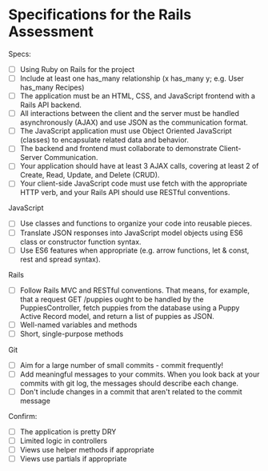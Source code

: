 # Specifications for the Rails Assessment

Specs:
- [ ] Using Ruby on Rails for the project
- [ ] Include at least one has_many relationship (x has_many y; e.g. User has_many Recipes) 
- [ ] The application must be an HTML, CSS, and JavaScript frontend with a Rails API backend. 
- [ ] All interactions between the client and the server must be handled asynchronously (AJAX) and use JSON as the communication format.
- [ ] The JavaScript application must use Object Oriented JavaScript (classes) to encapsulate related data and behavior.
- [ ] The backend and frontend must collaborate to demonstrate Client-Server Communication. 
- [ ] Your application should have at least 3 AJAX calls, covering at least 2 of Create, Read, Update, and Delete (CRUD). 
- [ ] Your client-side JavaScript code must use fetch with the appropriate HTTP verb, and your Rails API should use RESTful conventions.

JavaScript
- [ ] Use classes and functions to organize your code into reusable pieces.
- [ ] Translate JSON responses into JavaScript model objects using ES6 class or constructor function syntax.
- [ ] Use ES6 features when appropriate (e.g. arrow functions, let & const, rest and spread syntax).

Rails
- [ ] Follow Rails MVC and RESTful conventions. That means, for example, that a request GET /puppies ought to be handled by the PuppiesController, fetch puppies from the database using a Puppy Active Record model, and return a list of puppies as JSON.
- [ ] Well-named variables and methods
- [ ] Short, single-purpose methods

Git
- [ ] Aim for a large number of small commits - commit frequently!
- [ ] Add meaningful messages to your commits. When you look back at your commits with git log, the messages should describe each change.
- [ ] Don't include changes in a commit that aren't related to the commit message

Confirm:
- [ ] The application is pretty DRY
- [ ] Limited logic in controllers
- [ ] Views use helper methods if appropriate
- [ ] Views use partials if appropriate